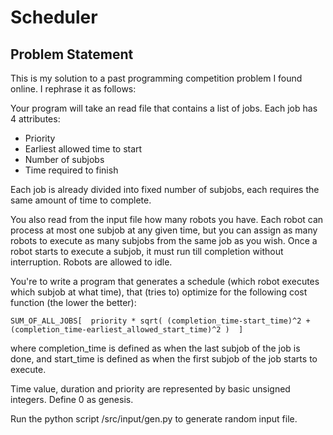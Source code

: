 # Scheduler

## Problem Statement
This is my solution to a past programming competition problem I found online. I rephrase it as follows:

Your program will take an read file that contains a list of jobs. Each job has 4 attributes:
* Priority
* Earliest allowed time to start
* Number of subjobs
* Time required to finish

Each job is already divided into fixed number of subjobs, each requires the same amount of time to complete. 

You also read from the input file how many robots you have. Each robot can process at most one subjob at any given time, but you can assign as many robots to execute as many subjobs from the same job as you wish. Once a robot starts to execute a subjob, it must run till completion without interruption. Robots are allowed to idle.

You're to write a program that generates a schedule (which robot executes which subjob at what time), that (tries to) optimize for the following cost function (the lower the better):

    SUM_OF_ALL_JOBS[  priority * sqrt( (completion_time-start_time)^2 + (completion_time-earliest_allowed_start_time)^2 )  ]

where completion_time is defined as when the last subjob of the job is done, and start_time is defined as when the first subjob of the job starts to execute.

Time value, duration and priority are represented by basic unsigned integers. Define 0 as genesis.

Run the python script /src/input/gen.py to generate random input file.
